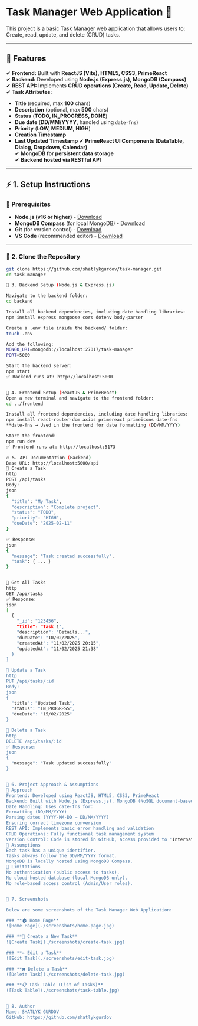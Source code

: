 # Task Manager Web Application 📝

This project is a basic Task Manager web application that allows users to: Create, read, update, and
delete (CRUD) tasks.

---

## **🚀 Features**
✔ **Frontend:** Built with **ReactJS (Vite), HTML5, CSS3, PrimeReact**  
✔ **Backend:** Developed using **Node.js (Express.js), MongoDB (Compass)**  
✔ **REST API:** Implements **CRUD operations (Create, Read, Update, Delete)**  
✔ **Task Attributes:**
  - **Title** (required, max **100** chars)
  - **Description** (optional, max **500** chars)
  - **Status** (**TODO, IN_PROGRESS, DONE**)
  - **Due date** (**DD/MM/YYYY**, handled using `date-fns`)
  - **Priority** (**LOW, MEDIUM, HIGH**)
  - **Creation Timestamp**
  - **Last Updated Timestamp**
✔ **PrimeReact UI Components (DataTable, Dialog, Dropdown, Calendar)**  
✔ **MongoDB for persistent data storage**  
✔ **Backend hosted via RESTful API**  

---

## **⚡ 1. Setup Instructions**
### **📌 Prerequisites**
- **Node.js (v16 or higher)** - [Download](https://nodejs.org/)
- **MongoDB Compass** (for local MongoDB) - [Download](https://www.mongodb.com/try/download/compass)
- **Git** (for version control) - [Download](https://git-scm.com/)
- **VS Code** (recommended editor) - [Download](https://code.visualstudio.com/)

---

### **📌 2. Clone the Repository**
```sh
git clone https://github.com/shatlykgurdov/task-manager.git
cd task-manager

📌 3. Backend Setup (Node.js & Express.js)

Navigate to the backend folder:
cd backend

Install all backend dependencies, including date handling libraries:
npm install express mongoose cors dotenv body-parser 

Create a .env file inside the backend/ folder:
touch .env

Add the following:
MONGO_URI=mongodb://localhost:27017/task-manager
PORT=5000

Start the backend server:
npm start
✅ Backend runs at: http://localhost:5000


📌 4. Frontend Setup (ReactJS & PrimeReact)
Open a new terminal and navigate to the frontend folder:
cd ../frontend

Install all frontend dependencies, including date handling libraries:
npm install react-router-dom axios primereact primeicons date-fns
**date-fns → Used in the frontend for date formatting (DD/MM/YYYY)

Start the frontend:
npm run dev
✅ Frontend runs at: http://localhost:5173

🔥 5. API Documentation (Backend)
Base URL: http://localhost:5000/api
📌 Create a Task
http
POST /api/tasks
Body:
json
{
  "title": "My Task",
  "description": "Complete project",
  "status": "TODO",
  "priority": "HIGH",
  "dueDate": "2025-02-11"
}

✅ Response:
json
{
  "message": "Task created successfully",
  "task": { ... }
}


📌 Get All Tasks
http
GET /api/tasks
✅ Response:
json
[
  {
    "_id": "123456",
    "title": "Task 1",
    "description": "Details...",
    "dueDate": "10/02/2025",
    "createdAt": "11/02/2025 20:15",
    "updatedAt": "11/02/2025 21:38"
  }
]

📌 Update a Task
http
PUT /api/tasks/:id
Body:
json
{
  "title": "Updated Task",
  "status": "IN_PROGRESS",
  "dueDate": "15/02/2025"
}

📌 Delete a Task
http
DELETE /api/tasks/:id
✅ Response:
json
{
  "message": "Task updated successfully"
}


📌 6. Project Approach & Assumptions
📌 Approach
Frontend: Developed using ReactJS, HTML5, CSS3, PrimeReact
Backend: Built with Node.js (Express.js), MongoDB (NoSQL document-based DB)
Date Handling: Uses date-fns for:
Formatting (DD/MM/YYYY)
Parsing dates (YYYY-MM-DD → DD/MM/YYYY)
Ensuring correct timezone conversion
REST API: Implements basic error handling and validation
CRUD Operations: Fully functional task management system
Version Control: Code is stored in GitHub, access provided to "InternationalTradeCentre"
📌 Assumptions
Each task has a unique identifier.
Tasks always follow the DD/MM/YYYY format.
MongoDB is locally hosted using MongoDB Compass.
📌 Limitations
No authentication (public access to tasks).
No cloud-hosted database (local MongoDB only).
No role-based access control (Admin/User roles).


📌 7. Screenshots

Below are some screenshots of the Task Manager Web Application:

### **🏠 Home Page**
![Home Page](./screenshots/home-page.jpg)

### **📝 Create a New Task**
![Create Task](./screenshots/create-task.jpg)

### **✏️ Edit a Task**
![Edit Task](./screenshots/edit-task.jpg)

### **❌ Delete a Task**
![Delete Task](./screenshots/delete-task.jpg)

### **📋 Task Table (List of Tasks)**
![Task Table](./screenshots/task-table.jpg)


👤 8. Author
Name: SHATLYK GURDOV
GitHub: https://github.com/shatlykgurdov
